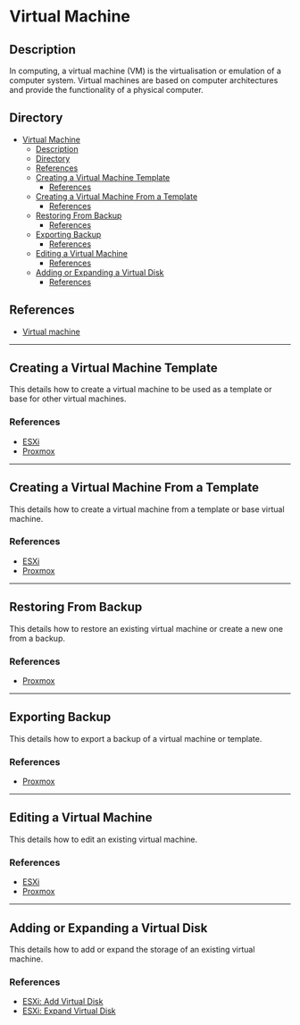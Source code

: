 # Virtual Machine

## Description

In computing, a virtual machine (VM) is the virtualisation or emulation of a computer system. Virtual machines are based on computer architectures and provide the functionality of a physical computer.

## Directory

- [Virtual Machine](#virtual-machine)
  - [Description](#description)
  - [Directory](#directory)
  - [References](#references)
  - [Creating a Virtual Machine Template](#creating-a-virtual-machine-template)
    - [References](#references-1)
  - [Creating a Virtual Machine From a Template](#creating-a-virtual-machine-from-a-template)
    - [References](#references-2)
  - [Restoring From Backup](#restoring-from-backup)
    - [References](#references-3)
  - [Exporting Backup](#exporting-backup)
    - [References](#references-4)
  - [Editing a Virtual Machine](#editing-a-virtual-machine)
    - [References](#references-5)
  - [Adding or Expanding a Virtual Disk](#adding-or-expanding-a-virtual-disk)
    - [References](#references-6)

## References

- [Virtual machine](https://en.wikipedia.org/wiki/Virtual_machine)

---

## Creating a Virtual Machine Template

This details how to create a virtual machine to be used as a template or base for other virtual machines.

### References

- [ESXi](../topics/esxi.md#creating-a-virtual-machine-template)
- [Proxmox](../topics/proxmox.md#create-vm-template)

---

## Creating a Virtual Machine From a Template

This details how to create a virtual machine from a template or base virtual machine.

### References

- [ESXi](../topics/esxi.md#creating-a-virtual-machine-from-a-template)
- [Proxmox](../topics/proxmox.md#create-vm-from-vm-template)

---

## Restoring From Backup

This details how to restore an existing virtual machine or create a new one from a backup.

### References

- [Proxmox](../topics/proxmox.md#restoring-backup)

---

## Exporting Backup

This details how to export a backup of a virtual machine or template.

### References

- [Proxmox](../topics/proxmox.md#exporting-backup)

---

## Editing a Virtual Machine

This details how to edit an existing virtual machine.

### References

- [ESXi](../topics/esxi.md#editing-a-virtual-machine)
- [Proxmox](../topics/proxmox.md#editing-vm-parameters)

---

## Adding or Expanding a Virtual Disk

This details how to add or expand the storage of an existing virtual machine.

### References

- [ESXi: Add Virtual Disk](../topics/esxi.md#add-virtual-disk)
- [ESXi: Expand Virtual Disk](../topics/esxi.md#expand-virtual-disk)
